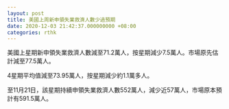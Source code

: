 ```yaml
---
layout: post
title: 美國上周新申領失業救濟人數少過預期
date: 2020-12-03 21:42:37.000000000 +08:00
categories: rthk
---
```


美國上星期新申領失業救濟人數減至71.2萬人，按星期減少7.5萬人。市場原先估計減至77.5萬人。

4星期平均值減至73.95萬人，按星期減少約1.1萬多人。

至11月21日，該星期持續申領失業救濟人數552萬人，減少近57萬人，市場原本預計有591.5萬人。
